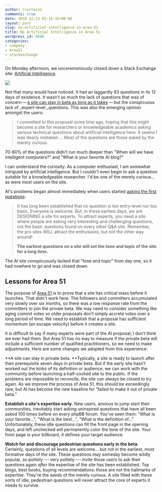 ```yaml
---
author: rcartaino
comments: true
date: 2010-12-23 03:14:31+00:00
layout: post
slug: no-artificial-intelligence-in-area-51
title: No Artificial Intelligence in Area 51
wordpress_id: 6446
categories:
- company
- Area51
- stackexchange
---
```


On Monday afternoon, we unceremoniously closed down a Stack Exchange site: [Artificial Intelligence](http://ai.stackexchange.com).

[![](/blog/images/2010-12-23-no-artificial-intelligence-in-area-51/evolution-of-the-chess-computer.png)](http://www.flickr.com/photos/tomgauld/4814940002/sizes/l/in/photostream/)

Not that many would have noticed. It had an laggardly 83 questions in its 12 days of existence. It wasn't so much the lack of questions that was of concern — [a site can stay in beta as long as it takes](http://blog.stackoverflow.com/2010/10/when-will-my-site-graduate/) — but the conspicuous lack of _expert-level _questions. This was also the emerging opinion amongst the users:


<blockquote>I committed to this proposal some time ago, hoping that this might become a site for researchers or knowledgeable academics asking serious technical questions about artificial intelligence here. It seems I was dearly mistaken ... Most of the questions are those asked by the merely curious.</blockquote>


70-80% of the questions didn't run much deeper than "When will we have intelligent computers?" and "What is your favorite AI blog?"

I can understand the curiosity. As a computer enthusiast, I am somewhat intrigued by artificial intelligence. But I couldn't even begin to ask a question suitable for a knowledgeable researcher. I'd be one of the merely curious… as were most users on the site.

AI's problems began almost immediately when users started [asking the first questions](http://blog.stackoverflow.com/2010/07/area-51-asking-the-first-questions/):


<blockquote>It has long been established that no question is too entry-level nor too basic. Everyone is welcome. But, in these earliest days, we are DESIGNING a site for experts. To attract experts, you need a site where people are asking very interesting and challenging questions, not the basic questions found on every other Q&A site. Remember, the pro sites WILL attract the enthusiasts, but not the other way around!

**The earliest questions on a site will set the tone and topic of the site for a long time.**</blockquote>


The AI site conspicuously lacked that "tone and topic" from day one, so it had nowhere to go and was closed down.


## Lessons for Area 51


The purpose of [Area 51](http://area51.stackexchange.com) is to prove that a site has critical mass before it launches. That didn't work here. The followers and committers accumulated very slowly over six months, so there was a low response rate from the committers to join the private beta. We may need to consider something like aging commit votes so older proposals don’t simply accrete votes over a long period of time. We need to establish that a proposal has sufficient momentum (an escape velocity) before it creates a site.

It is difficult to say if many experts were part of the AI proposal; I don’t think we ever had them. But Area 51 has no way to measure if the private beta will include a sufficient number of qualified practitioners, so we need to make adjustments. Here are some changes we adopted from this experience:

**A site can stay in private beta. **Typically, a site is ready to launch after their prerequisite seven days in private beta. But if the early site hasn’t worked out the kinks of its definition or audience, we can work with the community before launching a half-cocked site to the public. If the problems are impossible to reconcile, the site can always be closed to try again. As we improve the process of Area 51, this should be exceedingly rare, but AI has become the new baseline for “failed to make it out of private beta.”

**Establish a site's expertise early.** New users, anxious to jump start their communities, inevitably start asking uninspired questions that have all been asked 100 times before on every phpBB forum. You've seen them: "What is your favorite...", "What is the best...", "What is the definition of..." Unfortunately, these idle questions can fill the front page in the opening days, and left unchecked will permanently color the tone of the site. Your front page is your billboard, it defines your target audience.

**Watch for and discourage pedestrian questions early in the beta**. Certainly, questions of all levels are welcome… but not in the earliest, most formative days of the site. These questions may someday become wildly popular, so politely --- very politely --- invite those users to ask their questions again _after_ the expertise of the site has been established. Top blogs, best books, buying recommendations: those are not the hallmarks of expertise. They're the seeds of the merely curious. A site filled with these sorts of idle, pedestrian questions will never attract the core of experts it needs to survive.
